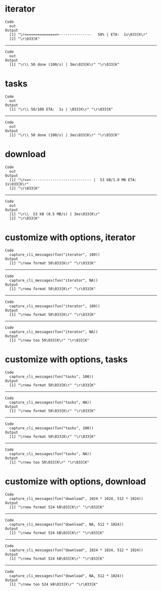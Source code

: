 # iterator

    Code
      out
    Output
      [1] "\r===============>---------------   50% | ETA:  1s\033[K\r"
      [2] "\r\033[K"                                                  

---

    Code
      out
    Output
      [1] "\r\\ 50 done (100/s) | 3ms\033[K\r" "\r\033[K"                          

# tasks

    Code
      out
    Output
      [1] "\r\\ 50/100 ETA:  1s | \033[K\r" "\r\033[K"                       

---

    Code
      out
    Output
      [1] "\r\\ 50 done (100/s) | 3ms\033[K\r" "\r\033[K"                          

# download

    Code
      out
    Output
      [1] "\r==>---------------------------- |  53 kB/1.0 MB ETA:  1s\033[K\r"
      [2] "\r\033[K"                                                          

---

    Code
      out
    Output
      [1] "\r\\  53 kB (8.5 MB/s) | 3ms\033[K\r"
      [2] "\r\033[K"                            

# customize with options, iterator

    Code
      capture_cli_messages(fun("iterator", 100))
    Output
      [1] "\rnew format 50\033[K\r" "\r\033[K"               

---

    Code
      capture_cli_messages(fun("iterator", NA))
    Output
      [1] "\rnew format 50\033[K\r" "\r\033[K"               

---

    Code
      capture_cli_messages(fun("iterator", 100))
    Output
      [1] "\rnew format 50\033[K\r" "\r\033[K"               

---

    Code
      capture_cli_messages(fun("iterator", NA))
    Output
      [1] "\rnew too 50\033[K\r" "\r\033[K"            

# customize with options, tasks

    Code
      capture_cli_messages(fun("tasks", 100))
    Output
      [1] "\rnew format 50\033[K\r" "\r\033[K"               

---

    Code
      capture_cli_messages(fun("tasks", NA))
    Output
      [1] "\rnew format 50\033[K\r" "\r\033[K"               

---

    Code
      capture_cli_messages(fun("tasks", 100))
    Output
      [1] "\rnew format 50\033[K\r" "\r\033[K"               

---

    Code
      capture_cli_messages(fun("tasks", NA))
    Output
      [1] "\rnew too 50\033[K\r" "\r\033[K"            

# customize with options, download

    Code
      capture_cli_messages(fun("download", 1024 * 1024, 512 * 1024))
    Output
      [1] "\rnew format 524 kB\033[K\r" "\r\033[K"                   

---

    Code
      capture_cli_messages(fun("download", NA, 512 * 1024))
    Output
      [1] "\rnew format 524 kB\033[K\r" "\r\033[K"                   

---

    Code
      capture_cli_messages(fun("download", 1024 * 1024, 512 * 1024))
    Output
      [1] "\rnew format 524 kB\033[K\r" "\r\033[K"                   

---

    Code
      capture_cli_messages(fun("download", NA, 512 * 1024))
    Output
      [1] "\rnew too 524 kB\033[K\r" "\r\033[K"                

